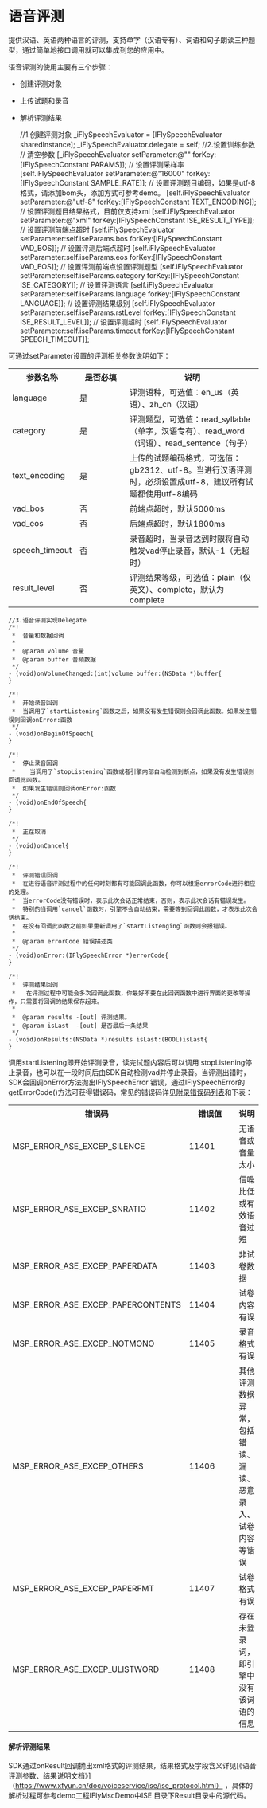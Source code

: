 # 语音评测

提供汉语、英语两种语言的评测，支持单字（汉语专有）、词语和句子朗读三种题型，通过简单地接口调用就可以集成到您的应用中。

语音评测的使用主要有三个步骤：
- 创建评测对象
- 上传试题和录音
- 解析评测结果

    //1.创建评测对象
    _iFlySpeechEvaluator = [IFlySpeechEvaluator sharedInstance];
    _iFlySpeechEvaluator.delegate = self;
    //2.设置训练参数
    // 清空参数
    [_iFlySpeechEvaluator setParameter:@"" forKey:[IFlySpeechConstant PARAMS]];
    // 设置评测采样率
    [self.iFlySpeechEvaluator setParameter:@"16000" forKey:[IFlySpeechConstant SAMPLE_RATE]];
    // 设置评测题目编码，如果是utf-8格式，请添加bom头，添加方式可参考demo。
    [self.iFlySpeechEvaluator setParameter:@"utf-8" forKey:[IFlySpeechConstant TEXT_ENCODING]];
    // 设置评测题目结果格式，目前仅支持xml
    [self.iFlySpeechEvaluator setParameter:@"xml" forKey:[IFlySpeechConstant ISE_RESULT_TYPE]];
    // 设置评测前端点超时
    [self.iFlySpeechEvaluator setParameter:self.iseParams.bos forKey:[IFlySpeechConstant VAD_BOS]];
    // 设置评测后端点超时
    [self.iFlySpeechEvaluator setParameter:self.iseParams.eos forKey:[IFlySpeechConstant VAD_EOS]]; 
    // 设置评测前端点设置评测题型
    [self.iFlySpeechEvaluator setParameter:self.iseParams.category forKey:[IFlySpeechConstant ISE_CATEGORY]];
    // 设置评测语言
    [self.iFlySpeechEvaluator setParameter:self.iseParams.language forKey:[IFlySpeechConstant LANGUAGE]];
    // 设置评测结果级别
    [self.iFlySpeechEvaluator setParameter:self.iseParams.rstLevel forKey:[IFlySpeechConstant ISE_RESULT_LEVEL]];
    // 设置评测超时
    [self.iFlySpeechEvaluator setParameter:self.iseParams.timeout forKey:[IFlySpeechConstant SPEECH_TIMEOUT]];

可通过setParameter设置的评测相关参数说明如下：

<table>
<tr><th width="25%">参数名称</th><th width="20%">是否必填</th><th>说明</th></tr>
<tr><td>language</td><td>是</td><td>评测语种，可选值：en_us（英语）、zh_cn（汉语）</td></tr>
<tr><td>category</td><td>是</td><td>评测题型，可选值：read_syllable（单字，汉语专有）、read_word（词语）、read_sentence（句子）</td></tr>
<tr><td>text_encoding</td><td>是</td><td>上传的试题编码格式，可选值：gb2312、utf-8。当进行汉语评测时，必须设置成utf-8，建议所有试题都使用utf-8编码</td></tr>
<tr><td>vad_bos</td><td>否</td><td>前端点超时，默认5000ms</td></tr>
<tr><td>vad_eos</td><td>否</td><td>后端点超时，默认1800ms</td></tr>
<tr><td>speech_timeout</td><td>否</td><td>录音超时，当录音达到时限将自动触发vad停止录音，默认-1（无超时）</td></tr>
<tr><td>result_level</td><td>否</td><td>评测结果等级，可选值：plain（仅英文）、complete，默认为complete</td></tr>
</table>

    //3.语音评测实现Delegate
    /*!
     *  音量和数据回调
     *
     *  @param volume 音量
     *  @param buffer 音频数据
     */
    - (void)onVolumeChanged:(int)volume buffer:(NSData *)buffer{
    }

    /*!
     *  开始录音回调
     *  当调用了`startListening`函数之后，如果没有发生错误则会回调此函数。如果发生错误则回调onError:函数
     */
    - (void)onBeginOfSpeech{
    }

    /*!
     *  停止录音回调
     *    当调用了`stopListening`函数或者引擎内部自动检测到断点，如果没有发生错误则回调此函数。
     *  如果发生错误则回调onError:函数
     */
    - (void)onEndOfSpeech{
    }

    /*!
     *  正在取消
     */
    - (void)onCancel{
    }

    /*!
     *  评测错误回调
     *  在进行语音评测过程中的任何时刻都有可能回调此函数，你可以根据errorCode进行相应的处理。
     *  当errorCode没有错误时，表示此次会话正常结束，否则，表示此次会话有错误发生。
     *  特别的当调用`cancel`函数时，引擎不会自动结束，需要等到回调此函数，才表示此次会话结束。
     *  在没有回调此函数之前如果重新调用了`startListenging`函数则会报错误。
     *
     *  @param errorCode 错误描述类
     */
    - (void)onError:(IFlySpeechError *)errorCode{
    }

    /*!
     *  评测结果回调
     *   在评测过程中可能会多次回调此函数，你最好不要在此回调函数中进行界面的更改等操作，只需要将回调的结果保存起来。
     *
     *  @param results -[out] 评测结果。
     *  @param isLast  -[out] 是否最后一条结果
     */
    - (void)onResults:(NSData *)results isLast:(BOOL)isLast{
    }

调用startListening即开始评测录音，读完试题内容后可以调用 stopListening停止录音，也可以在一段时间后由SDK自动检测vad并停止录音。当评测出错时，SDK会回调onError方法抛出IFlySpeechError 
错误，通过IFlySpeechError的getErrorCode()方法可获得错误码，常见的错误码详见[附录错误码列表](/book/other-service/svs/appendix/errorcode.md)和下表：

<table>
<tr><th width="40%">错误码</th><th width="20%">错误值</th><th>说明</th></tr>
<tr><td>MSP_ERROR_ASE_EXCEP_SILENCE</td><td>11401</td><td>无语音或音量太小</td></tr>
<tr><td>MSP_ERROR_ASE_EXCEP_SNRATIO</td><td>11402</td><td>信噪比低或有效语音过短</td></tr>
<tr><td>MSP_ERROR_ASE_EXCEP_PAPERDATA</td><td>11403</td><td>非试卷数据</td></tr>
<tr><td>MSP_ERROR_ASE_EXCEP_PAPERCONTENTS</td><td>11404</td><td>试卷内容有误</td></tr>
<tr><td>MSP_ERROR_ASE_EXCEP_NOTMONO</td><td>11405</td><td>录音格式有误</td></tr>
<tr><td>MSP_ERROR_ASE_EXCEP_OTHERS</td><td>11406</td><td>其他评测数据异常，包括错读、漏读、恶意录入、试卷内容等错误</td></tr>
<tr><td>MSP_ERROR_ASE_EXCEP_PAPERFMT</td><td>11407</td><td>试卷格式有误</td></tr>
<tr><td>MSP_ERROR_ASE_EXCEP_ULISTWORD</td><td>11408</td><td>存在未登录词，即引擎中没有该词语的信息</td></tr>
</table>
		
#### 解析评测结果

SDK通过onResult回调抛出xml格式的评测结果，结果格式及字段含义详见[《语音评测参数、结果说明文档》]（https://www.xfyun.cn/doc/voiceservice/ise/ise_protocol.html） ，具体的解析过程可参考demo工程IFlyMscDemo中ISE 目录下Result目录中的源代码。

